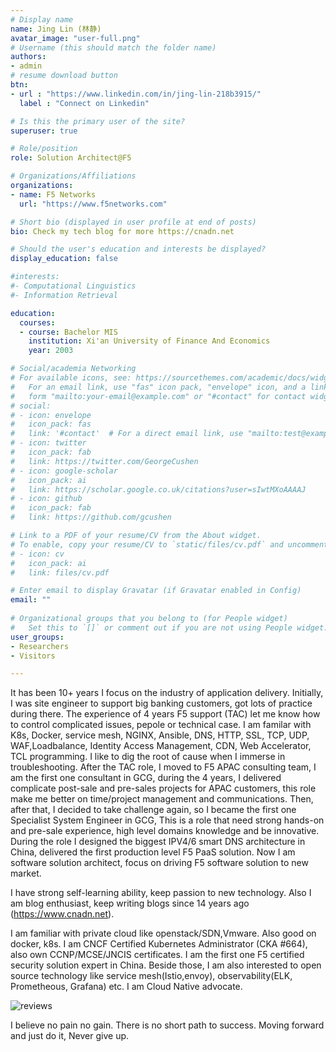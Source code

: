 ```yaml
---
# Display name
name: Jing Lin (林静)
avatar_image: "user-full.png"
# Username (this should match the folder name)
authors:
- admin
# resume download button
btn:
- url : "https://www.linkedin.com/in/jing-lin-218b3915/"
  label : "Connect on Linkedin"

# Is this the primary user of the site?
superuser: true

# Role/position
role: Solution Architect@F5

# Organizations/Affiliations
organizations:
- name: F5 Networks
  url: "https://www.f5networks.com"

# Short bio (displayed in user profile at end of posts)
bio: Check my tech blog for more https://cnadn.net

# Should the user's education and interests be displayed?
display_education: false

#interests:
#- Computational Linguistics
#- Information Retrieval

education:
  courses:
  - course: Bachelor MIS
    institution: Xi'an University of Finance And Economics
    year: 2003

# Social/academia Networking
# For available icons, see: https://sourcethemes.com/academic/docs/widgets/#icons
#   For an email link, use "fas" icon pack, "envelope" icon, and a link in the
#   form "mailto:your-email@example.com" or "#contact" for contact widget.
# social:
# - icon: envelope
#   icon_pack: fas
#   link: '#contact'  # For a direct email link, use "mailto:test@example.org".
# - icon: twitter
#   icon_pack: fab
#   link: https://twitter.com/GeorgeCushen
# - icon: google-scholar
#   icon_pack: ai
#   link: https://scholar.google.co.uk/citations?user=sIwtMXoAAAAJ
# - icon: github
#   icon_pack: fab
#   link: https://github.com/gcushen

# Link to a PDF of your resume/CV from the About widget.
# To enable, copy your resume/CV to `static/files/cv.pdf` and uncomment the lines below.  
# - icon: cv
#   icon_pack: ai
#   link: files/cv.pdf

# Enter email to display Gravatar (if Gravatar enabled in Config)
email: ""
  
# Organizational groups that you belong to (for People widget)
#   Set this to `[]` or comment out if you are not using People widget.  
user_groups:
- Researchers
- Visitors

---
```


It has been 10+ years I focus on the industry of application delivery. Initially, I was site engineer to support big banking customers, got lots of practice during there. The experience of 4 years F5 support (TAC) let me know how to control complicated issues, pepole or technical case. I am familar with K8s, Docker, service mesh, NGINX, Ansible, DNS, HTTP, SSL, TCP, UDP, WAF,Loadbalance, Identity Access Management, CDN, Web Accelerator, TCL programming. I like to dig the root of cause when I immerse in troubleshooting. After the TAC role, I moved to F5 APAC consulting team, I am the first one consultant in GCG, during the 4 years, I delivered complicate post-sale and pre-sales projects for APAC customers, this role make me better on time/project management and communications. Then, after that, I decided to take challenge again, so I became the first one Specialist System Engineer in GCG, This is a role that need strong hands-on and pre-sale experience, high level domains knowledge and be innovative. During the role I designed the biggest IPV4/6 smart DNS architecture in China, delivered the first production level F5 PaaS solution. Now I am software solution architect, focus on driving F5 software solution to new market.

I have strong self-learning ability, keep passion to new technology. Also I am blog enthusiast, keep writing blogs since 14 years ago (https://www.cnadn.net).

I am familiar with private cloud like openstack/SDN,Vmware. Also good on docker, k8s. I am CNCF Certified Kubernetes Administrator (CKA #664), also own CCNP/MCSE/JNCIS certificates. I am the first one F5 certified security solution expert in China. Beside those, I am also interested to open source technology like service mesh(Istio,envoy), observability(ELK, Prometheous, Grafana) etc. I am Cloud Native advocate.

![reviews](../../img/certifacates.jpg)

I believe no pain no gain. There is no short path to success. Moving forward and just do it, Never give up.
